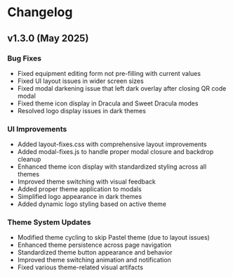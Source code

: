 # Changelog

## v1.3.0 (May 2025)

### Bug Fixes
- Fixed equipment editing form not pre-filling with current values
- Fixed UI layout issues in wider screen sizes
- Fixed modal darkening issue that left dark overlay after closing QR code modal
- Fixed theme icon display in Dracula and Sweet Dracula modes
- Resolved logo display issues in dark themes

### UI Improvements
- Added layout-fixes.css with comprehensive layout improvements
- Added modal-fixes.js to handle proper modal closure and backdrop cleanup
- Enhanced theme icon display with standardized styling across all themes
- Improved theme switching with visual feedback
- Added proper theme application to modals
- Simplified logo appearance in dark themes
- Added dynamic logo styling based on active theme

### Theme System Updates
- Modified theme cycling to skip Pastel theme (due to layout issues)
- Enhanced theme persistence across page navigation
- Standardized theme button appearance and behavior
- Improved theme switching animation and notification
- Fixed various theme-related visual artifacts